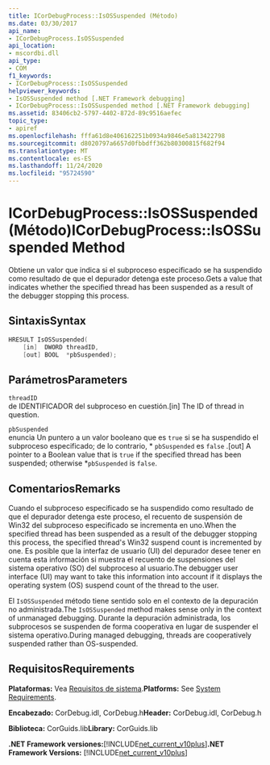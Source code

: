 ```yaml
---
title: ICorDebugProcess::IsOSSuspended (Método)
ms.date: 03/30/2017
api_name:
- ICorDebugProcess.IsOSSuspended
api_location:
- mscordbi.dll
api_type:
- COM
f1_keywords:
- ICorDebugProcess::IsOSSuspended
helpviewer_keywords:
- IsOSSuspended method [.NET Framework debugging]
- ICorDebugProcess::IsOSSuspended method [.NET Framework debugging]
ms.assetid: 83406cb2-5797-4402-872d-89c9516aefec
topic_type:
- apiref
ms.openlocfilehash: fffa61d8e406162251b0934a9846e5a813422798
ms.sourcegitcommit: d8020797a6657d0fbbdff362b80300815f682f94
ms.translationtype: MT
ms.contentlocale: es-ES
ms.lasthandoff: 11/24/2020
ms.locfileid: "95724590"
---
```

# <a name="icordebugprocessisossuspended-method"></a><span data-ttu-id="38255-102">ICorDebugProcess::IsOSSuspended (Método)</span><span class="sxs-lookup"><span data-stu-id="38255-102">ICorDebugProcess::IsOSSuspended Method</span></span>

<span data-ttu-id="38255-103">Obtiene un valor que indica si el subproceso especificado se ha suspendido como resultado de que el depurador detenga este proceso.</span><span class="sxs-lookup"><span data-stu-id="38255-103">Gets a value that indicates whether the specified thread has been suspended as a result of the debugger stopping this process.</span></span>  
  
## <a name="syntax"></a><span data-ttu-id="38255-104">Sintaxis</span><span class="sxs-lookup"><span data-stu-id="38255-104">Syntax</span></span>  
  
```cpp  
HRESULT IsOSSuspended(  
    [in]  DWORD threadID,  
    [out] BOOL  *pbSuspended);  
```  
  
## <a name="parameters"></a><span data-ttu-id="38255-105">Parámetros</span><span class="sxs-lookup"><span data-stu-id="38255-105">Parameters</span></span>  

 `threadID`  
 <span data-ttu-id="38255-106">de IDENTIFICADOR del subproceso en cuestión.</span><span class="sxs-lookup"><span data-stu-id="38255-106">[in] The ID of thread in question.</span></span>  
  
 `pbSuspended`  
 <span data-ttu-id="38255-107">enuncia Un puntero a un valor booleano que es `true` si se ha suspendido el subproceso especificado; de lo contrario, \* `pbSuspended` es `false` .</span><span class="sxs-lookup"><span data-stu-id="38255-107">[out] A pointer to a Boolean value that is `true` if the specified thread has been suspended; otherwise \*`pbSuspended` is `false`.</span></span>  
  
## <a name="remarks"></a><span data-ttu-id="38255-108">Comentarios</span><span class="sxs-lookup"><span data-stu-id="38255-108">Remarks</span></span>  

 <span data-ttu-id="38255-109">Cuando el subproceso especificado se ha suspendido como resultado de que el depurador detenga este proceso, el recuento de suspensión de Win32 del subproceso especificado se incrementa en uno.</span><span class="sxs-lookup"><span data-stu-id="38255-109">When the specified thread has been suspended as a result of the debugger stopping this process, the specified thread's Win32 suspend count is incremented by one.</span></span> <span data-ttu-id="38255-110">Es posible que la interfaz de usuario (UI) del depurador desee tener en cuenta esta información si muestra el recuento de suspensiones del sistema operativo (SO) del subproceso al usuario.</span><span class="sxs-lookup"><span data-stu-id="38255-110">The debugger user interface (UI) may want to take this information into account if it displays the operating system (OS) suspend count of the thread to the user.</span></span>  
  
 <span data-ttu-id="38255-111">El `IsOSSuspended` método tiene sentido solo en el contexto de la depuración no administrada.</span><span class="sxs-lookup"><span data-stu-id="38255-111">The `IsOSSuspended` method makes sense only in the context of unmanaged debugging.</span></span> <span data-ttu-id="38255-112">Durante la depuración administrada, los subprocesos se suspenden de forma cooperativa en lugar de suspender el sistema operativo.</span><span class="sxs-lookup"><span data-stu-id="38255-112">During managed debugging, threads are cooperatively suspended rather than OS-suspended.</span></span>  
  
## <a name="requirements"></a><span data-ttu-id="38255-113">Requisitos</span><span class="sxs-lookup"><span data-stu-id="38255-113">Requirements</span></span>  

 <span data-ttu-id="38255-114">**Plataformas:** Vea [Requisitos de sistema](../../get-started/system-requirements.md).</span><span class="sxs-lookup"><span data-stu-id="38255-114">**Platforms:** See [System Requirements](../../get-started/system-requirements.md).</span></span>  
  
 <span data-ttu-id="38255-115">**Encabezado:** CorDebug.idl, CorDebug.h</span><span class="sxs-lookup"><span data-stu-id="38255-115">**Header:** CorDebug.idl, CorDebug.h</span></span>  
  
 <span data-ttu-id="38255-116">**Biblioteca:** CorGuids.lib</span><span class="sxs-lookup"><span data-stu-id="38255-116">**Library:** CorGuids.lib</span></span>  
  
 <span data-ttu-id="38255-117">**.NET Framework versiones:**[!INCLUDE[net_current_v10plus](../../../../includes/net-current-v10plus-md.md)]</span><span class="sxs-lookup"><span data-stu-id="38255-117">**.NET Framework Versions:** [!INCLUDE[net_current_v10plus](../../../../includes/net-current-v10plus-md.md)]</span></span>
